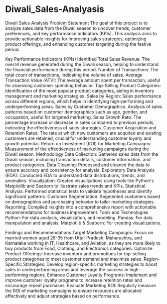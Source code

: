 # Diwali_Sales-Analyasis
Diwali Sales Analysis
Problem Statement
The goal of this project is to analyze sales data from the Diwali season to uncover trends, customer preferences, and key performance indicators (KPIs). This analysis aims to provide actionable insights for improving sales strategies, optimizing product offerings, and enhancing customer targeting during the festive period.

Key Performance Indicators (KPIs) Identified
Total Sales Revenue: The overall revenue generated during the Diwali season, helping to understand the financial performance during this period.
Number of Transactions: The total count of transactions, indicating the volume of sales.
Average Transaction Value (ATV): The average amount spent per transaction, useful for assessing customer spending behavior.
Top-Selling Product Categories: Identification of the most popular product categories, aiding in inventory management and marketing strategies.
Sales by Region: Sales performance across different regions, which helps in identifying high-performing and underperforming areas.
Sales by Customer Demographics: Analysis of sales patterns based on customer demographics such as age, gender, and occupation, useful for targeted marketing.
Sales Growth Rate: The percentage increase or decrease in sales compared to previous periods, indicating the effectiveness of sales strategies.
Customer Acquisition and Retention Rates: The rate at which new customers are acquired and existing customers are retained, crucial for understanding customer loyalty and growth potential.
Return on Investment (ROI) for Marketing Campaigns: Measurement of the effectiveness of marketing campaigns during the Diwali season.
Methodology
Data Collection: Gathered sales data from the Diwali season, including transaction details, customer information, and product categories.
Data Cleaning: Processed and cleaned the data to ensure accuracy and consistency for analysis.
Exploratory Data Analysis (EDA): Conducted EDA to understand data distributions, trends, and anomalies.
Visualization: Created visualizations using tools like Python's Matplotlib and Seaborn to illustrate sales trends and KPIs.
Statistical Analysis: Performed statistical tests to validate hypotheses and identify significant patterns.
Customer Segmentation: Segmented customers based on demographics and purchasing behavior to tailor marketing strategies.
Reporting: Compiled insights into a comprehensive report with actionable recommendations for business improvement.
Tools and Technologies
Python: For data analysis, visualization, and modeling.
Pandas: For data manipulation and analysis.
Matplotlib & Seaborn: For creating visualizations.

Findings and Recommendations
Target Marketing Campaigns: Focus on married women aged 26-35 from Uttar Pradesh, Maharashtra, and Karnataka working in IT, Healthcare, and Aviation, as they are more likely to buy products from Food, Clothing, and Electronics categories.
Optimize Product Offerings: Increase inventory and promotions for top-selling product categories to meet customer demand and maximize sales.
Region-Specific Strategies: Develop region-specific marketing strategies to boost sales in underperforming areas and leverage the success in high-performing regions.
Enhance Customer Loyalty Programs: Implement and improve customer loyalty programs to increase retention rates and encourage repeat purchases.
Evaluate Marketing ROI: Regularly measure the ROI of marketing campaigns to ensure resources are allocated effectively and adjust strategies based on performance.
